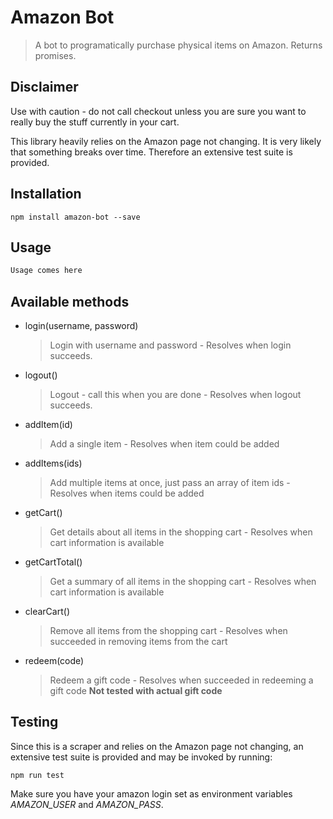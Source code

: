# Amazon Bot

> A bot to programatically purchase physical items on Amazon. Returns promises.

## Disclaimer
Use with caution - do not call checkout unless you are sure you want to really buy the stuff currently in your cart.

This library heavily relies on the Amazon page not changing. It is very likely that something breaks over time. Therefore an extensive test suite is provided.

## Installation
    npm install amazon-bot --save

## Usage
``` JavaScript
Usage comes here
```

## Available methods
* login(username, password)

    >Login with username and password - Resolves when login succeeds.

* logout()

    >Logout - call this when you are done - Resolves when logout succeeds.

* addItem(id)

    >Add a single item - Resolves when item could be added

* addItems(ids)

    >Add multiple items at once, just pass an array of item ids - Resolves when items could be added

* getCart()

    >Get details about all items in the shopping cart - Resolves when cart information is available

* getCartTotal()

    >Get a summary of all items in the shopping cart - Resolves when cart information is available

* clearCart()

    >Remove all items from the shopping cart - Resolves when succeeded in removing items from the cart

* redeem(code)

    >Redeem a gift code - Resolves when succeeded in redeeming a gift code **Not tested with actual gift code**

## Testing
Since this is a scraper and relies on the Amazon page not changing, an extensive test suite is provided and may be invoked by running:

    npm run test

Make sure you have your amazon login set as environment variables *AMAZON_USER* and *AMAZON_PASS*.
